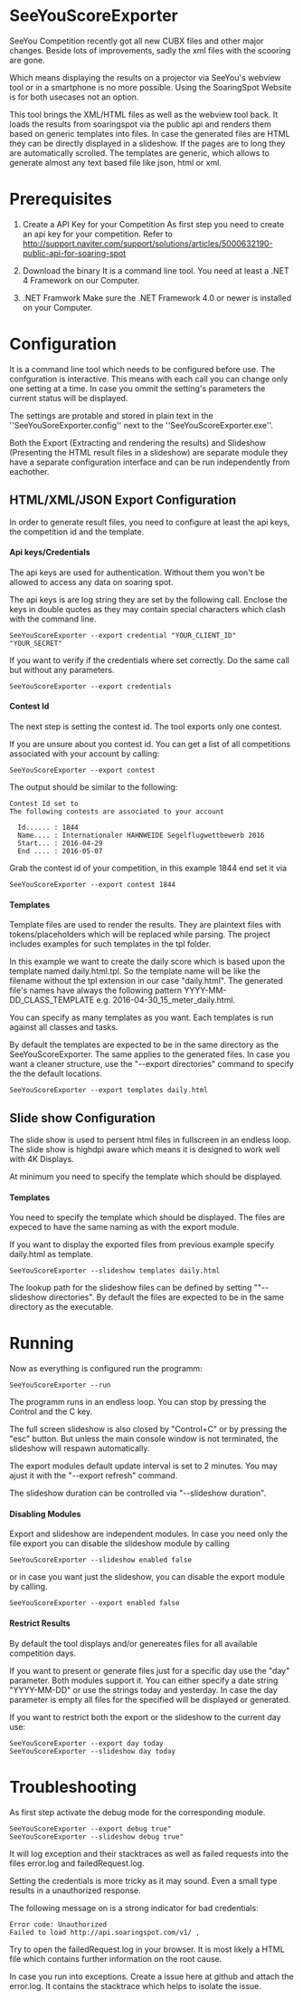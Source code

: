 # SeeYouScoreExporter

SeeYou Competition recently got all new CUBX files and other major changes. Beside lots of improvements, sadly the xml files with the scooring are gone.   

Which means displaying the results on a projector via SeeYou's webview tool or in a smartphone is no more possible. Using the SoaringSpot Website is for both usecases not an option.  

This tool brings the XML/HTML files as well as the webview tool back. It loads the results from soaringspot via the public api and renders them based on generic templates into files. In case the generated files are HTML they can be directly displayed in a slideshow. If the pages are to long they are automatically scrolled. The templates are generic, which allows to generate almost any text based file like json, html or xml.

# Prerequisites 
1. Create a API Key for your Competition
As first step you need to create an api key for your competition.
Refer to http://support.naviter.com/support/solutions/articles/5000632190-public-api-for-soaring-spot

2. Download the binary
It is a command line tool. You need at least a .NET 4 Framework on our Computer.

3. .NET Framwork
Make sure the .NET Framework 4.0 or newer is installed on your Computer. 

# Configuration 

It is a command line tool which needs to be configured before use. The confguration is interactive. This means with each call you can change only one setting at a time. In case you ommit the setting's parameters the current status will be displayed.

The settings are protable and stored in plain text in the ''SeeYouSoreExporter.config'' next to the ''SeeYouScoreExporter.exe''. 

Both the Export (Extracting and rendering the results) and Slideshow (Presenting the HTML result files in a slideshow) are separate module they have a separate configuration interface and can be run independently from eachother.

## HTML/XML/JSON Export Configuration

In order to generate result files, you need to configure at least the api keys, the competition id and the template.

#### Api keys/Credentials

The api keys are used for authentication. Without them you won't be allowed to access any data on soaring spot.

The api keys is are log string they are set by the following call. 
Enclose the keys in double quotes as they may contain special characters which clash with the command line.

```
SeeYouScoreExporter --export credential "YOUR_CLIENT_ID"  "YOUR_SECRET"
```

If you want to verify if the credentials where set correctly. Do the same call but without any parameters.

````
SeeYouScoreExporter --export credentials
````

#### Contest Id

The next step is setting the contest id. The tool exports only one contest. 

If you are unsure about you contest id. You can get a list of all competitions associated with your account by calling:

````
SeeYouScoreExporter --export contest
````

The output should be similar to the following:

````
Contest Id set to
The following contests are associated to your account

  Id...... : 1844
  Name.... : Internationaler HAHNWEIDE Segelflugwettbewerb 2016
  Start... : 2016-04-29
  End .... : 2016-05-07
````

Grab the contest id of your competition, in this example 1844 end set it via

````
SeeYouScoreExporter --export contest 1844
````

#### Templates

Template files are used to render the results. They are plaintext files with tokens/placeholders which will be replaced while parsing. The project includes examples for such templates in the tpl folder.

In this example we want to create the daily score which is based upon the template named daily.html.tpl. 
So the template name will be like the filename without the tpl extension in our case "daily.html". The generated file's names have always the following pattern YYYY-MM-DD_CLASS_TEMPLATE e.g. 2016-04-30_15_meter_daily.html.

You can specify as many templates as you want. Each templates is run against all classes and tasks.

By default the templates are expected to be in the same directory as the SeeYouScoreExporter. The same applies to the generated files. In case you want a cleaner structure, use the "--export directories" command to specify the the default locations.

````
SeeYouScoreExporter --export templates daily.html
````

## Slide show Configuration

The slide show is used to persent html files in fullscreen in an endless loop. The slide show is highdpi aware which means it is designed to work well with 4K Displays.

At minimum you need to specify the template which should be displayed.

#### Templates

You need to specify the template which should be displayed. The files are expeced to have the same naming as with the export module.

If you want to display the exported files from previous example specify daily.html as template.

````
SeeYouScoreExporter --slideshow templates daily.html
````

The lookup path for the slideshow files can be defined by setting ""--slideshow directories". By default the files are expected to be in the same directory as the executable.


# Running

Now as everything is configured run the programm:

````
SeeYouScoreExporter --run
````

The programm runs in an endless loop. You can stop by pressing the Control and the C key.

The full screen slideshow is also closed by "Control+C" or by pressing the "esc" button. 
But unless the main console window is not terminated, the slideshow will respawn automatically.

The export modules default update interval is set to 2 minutes. You may ajust it with the "--export refresh" command.

The slideshow duration can be controlled via "--slideshow duration". 

#### Disabling Modules

Export and slideshow are independent modules. In case you need only the file export you can disable the slideshow module by calling

````
SeeYouScoreExporter --slideshow enabled false
````

or in case you want just the slideshow, you can disable the export module by calling.

````
SeeYouScoreExporter --export enabled false
````

#### Restrict Results 
By default the tool displays and/or genereates files for all available competition days.

If you want to present or generate files just for a specific day use the "day" parameter. Both modules support it. You can either specify a date string "YYYY-MM-DD" or use the strings today and yesterday. In case the day parameter is empty all files for the specified will be displayed or generated.

If you want to restrict both the export or the slideshow to the current day use:

````
SeeYouScoreExporter --export day today
SeeYouScoreExporter --slideshow day today
````

# Troubleshooting

As first step activate the debug mode for the corresponding module.
````
SeeYouScoreExporter --export debug true"
SeeYouScoreExporter --slideshow debug true"
````

It will log exception and their stacktraces as well as failed requests into the files error.log and failedRequest.log.

Setting the credentials is more tricky as it may sound. Even a small type results in a unauthorized response.

The following message on is a strong indicator for bad credentials:
````
Error code: Unauthorized
Failed to load http://api.soaringspot.com/v1/ , 
````

Try to open the failedRequest.log in your browser. It is most likely a HTML file which contains further information 
on the root cause. 

In case you run into exceptions. Create a issue here at github and attach the error.log. It contains the stacktrace which helps to isolate the issue.
